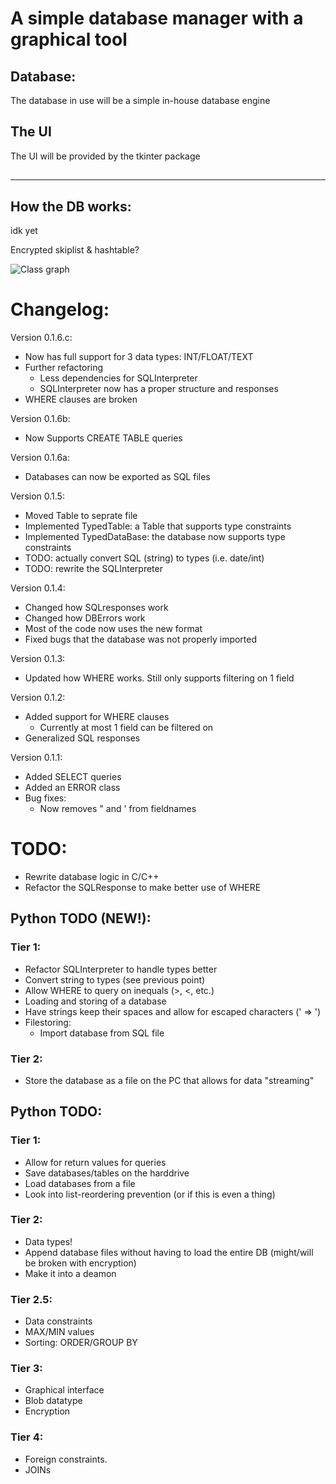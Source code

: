 # A simple database manager with a graphical tool

## Database:
The database in use will be a simple in-house database engine

## The UI
The UI will be provided by the tkinter package

##

----
## How the DB works:
idk yet

Encrypted skiplist & hashtable?

![Class graph]()


# Changelog:
Version 0.1.6.c:
* Now has full support for 3 data types: INT/FLOAT/TEXT
* Further refactoring
  - Less dependencies for SQLInterpreter
  - SQLInterpreter now has a proper structure and responses
* WHERE clauses are broken

Version 0.1.6b:
* Now Supports CREATE TABLE queries

Version 0.1.6a:
* Databases can now be exported as SQL files

Version 0.1.5:
* Moved Table to seprate file
* Implemented TypedTable: a Table that supports type constraints
* Implemented TypedDataBase: the database now supports type constraints
* TODO: actually convert SQL (string) to types (i.e. date/int)
* TODO: rewrite the SQLInterpreter

Version 0.1.4:
* Changed how SQLresponses work
* Changed how DBErrors work
* Most of the code now uses the new format
* Fixed bugs that the database was not properly imported

Version 0.1.3:
* Updated how WHERE works. Still only supports filtering on 1 field

Version 0.1.2:
* Added support for WHERE clauses
  - Currently at most 1 field can be filtered on
* Generalized SQL responses

Version 0.1.1:
* Added SELECT queries
* Added an ERROR class
* Bug fixes:
  - Now removes \" and \' from fieldnames


# TODO:
* Rewrite database logic in C/C++
* Refactor the SQLResponse to make better use of WHERE

## Python TODO (NEW!):
### Tier 1:
  * Refactor SQLInterpreter to handle types better
  * Convert string to types (see previous point)
  * Allow WHERE to query on inequals (>, <, etc.)
  * Loading and storing of a database
  * Have strings keep their spaces and allow for escaped characters (\' => ')
  * Filestoring:
    - Import database from SQL file

### Tier 2:
  * Store the database as a file on the PC that allows for data "streaming"


## Python TODO:
### Tier 1:
  * Allow for return values for queries
  * Save databases/tables on the harddrive
  * Load databases from a file
  * Look into list-reordering prevention (or if this is even a thing)

### Tier 2:
  * Data types!
  * Append database files without having to load the entire DB (might/will be broken with encryption)
  * Make it into a deamon

### Tier 2.5:
  * Data constraints
  * MAX/MIN values
  * Sorting: ORDER/GROUP BY

### Tier 3:
  * Graphical interface
  * Blob datatype
  * Encryption

### Tier 4:
  * Foreign constraints.
  * JOINs
